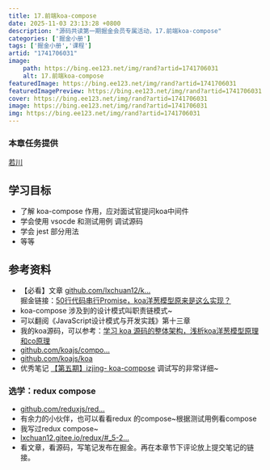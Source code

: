 ```yaml
---
title: 17.前端koa-compose
date: 2025-11-03 23:13:28 +0800
description: "源码共读第一期掘金会员专属活动，17.前端koa-compose"
categories: ['掘金小册']
tags: ['掘金小册','课程']
artid: "1741706031"
image:
    path: https://bing.ee123.net/img/rand?artid=1741706031
    alt: 17.前端koa-compose
featuredImage: https://bing.ee123.net/img/rand?artid=1741706031
featuredImagePreview: https://bing.ee123.net/img/rand?artid=1741706031
cover: https://bing.ee123.net/img/rand?artid=1741706031
image: https://bing.ee123.net/img/rand?artid=1741706031
img: https://bing.ee123.net/img/rand?artid=1741706031
---
```


### 本章任务提供
[若川](https://juejin.cn/user/1415826704971918)

## 学习目标

-   了解 koa-compose 作用，应对面试官提问koa中间件
-   学会使用 vsocde 和测试用例 调试源码
-   学会 jest 部分用法
-   等等

##

## 参考资料

-   【必看】文章 [github.com/lxchuan12/k…](https://link.juejin.cn?target=https%3A%2F%2Fgithub.com%2Flxchuan12%2Fkoa-compose-analysis "https://github.com/lxchuan12/koa-compose-analysis")  
    掘金链接：[50行代码串行Promise，koa洋葱模型原来是这么实现？](https://juejin.cn/post/7005375860509245471 "https://juejin.cn/post/7005375860509245471")
-   koa-compose 涉及到的设计模式叫职责链模式~
-   可以翻阅《JavaScript设计模式与开发实践》第十三章
-   我的koa源码，可以参考：[学习 koa 源码的整体架构，浅析koa洋葱模型原理和co原理](https://juejin.cn/post/6844904088220467213 "https://juejin.cn/post/6844904088220467213")
-   [github.com/koajs/compo…](https://link.juejin.cn?target=https%3A%2F%2Fgithub.com%2Fkoajs%2Fcompose "https://github.com/koajs/compose")
-   [github.com/koajs/koa](https://link.juejin.cn?target=https%3A%2F%2Fgithub.com%2Fkoajs%2Fcompose "https://github.com/koajs/compose")
-   优秀笔记 [【第五期】izjing- koa-compose](https://link.juejin.cn?target=https%3A%2F%2Fwww.yuque.com%2Fruochuan12%2Fbn1ps1%2Ffbbw3g "https://www.yuque.com/ruochuan12/bn1ps1/fbbw3g") 调试写的非常详细~

### 选学：redux compose

-   [github.com/reduxjs/red…](https://link.juejin.cn?target=https%3A%2F%2Fgithub.com%2Freduxjs%2Fredux%2Fblob%2Fmaster%2Fsrc%2Fcompose.ts "https://github.com/reduxjs/redux/blob/master/src/compose.ts")
-   有余力的小伙伴，也可以看看redux 的compose~根据测试用例看compose
-   我写过redux compose~
-   [lxchuan12.gitee.io/redux/#_5-2…](https://link.juejin.cn?target=https%3A%2F%2Flxchuan12.gitee.io%2Fredux%2F%23_5-2-redux-compose-functions "https://lxchuan12.gitee.io/redux/#_5-2-redux-compose-functions")
-   看文章，看源码，写笔记发布在掘金。再在本章节下评论放上提交笔记的链接。
